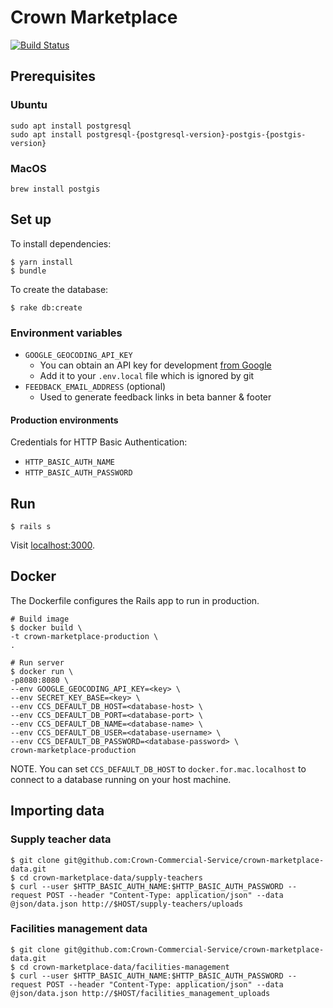 # Crown Marketplace

[![Build Status](https://travis-ci.org/Crown-Commercial-Service/crown-marketplace.svg?branch=master)](https://travis-ci.org/Crown-Commercial-Service/crown-marketplace)

## Prerequisites

### Ubuntu

```
sudo apt install postgresql
sudo apt install postgresql-{postgresql-version}-postgis-{postgis-version}
```

### MacOS

```
brew install postgis
```

## Set up

To install dependencies:

    $ yarn install
    $ bundle

To create the database:

    $ rake db:create

### Environment variables

* `GOOGLE_GEOCODING_API_KEY`
  * You can obtain an API key for development [from Google][geocoding-key]
  * Add it to your `.env.local` file which is ignored by git
* `FEEDBACK_EMAIL_ADDRESS` (optional)
  * Used to generate feedback links in beta banner & footer

#### Production environments

Credentials for HTTP Basic Authentication:

* `HTTP_BASIC_AUTH_NAME`
* `HTTP_BASIC_AUTH_PASSWORD`

## Run

    $ rails s

Visit [localhost:3000](http://localhost:3000).

## Docker

The Dockerfile configures the Rails app to run in production.

    # Build image
    $ docker build \
    -t crown-marketplace-production \
    .

    # Run server
    $ docker run \
    -p8080:8080 \
    --env GOOGLE_GEOCODING_API_KEY=<key> \
    --env SECRET_KEY_BASE=<key> \
    --env CCS_DEFAULT_DB_HOST=<database-host> \
    --env CCS_DEFAULT_DB_PORT=<database-port> \
    --env CCS_DEFAULT_DB_NAME=<database-name> \
    --env CCS_DEFAULT_DB_USER=<database-username> \
    --env CCS_DEFAULT_DB_PASSWORD=<database-password> \
    crown-marketplace-production

NOTE. You can set `CCS_DEFAULT_DB_HOST` to `docker.for.mac.localhost` to connect to a database running on your host machine.

## Importing data

### Supply teacher data

```
$ git clone git@github.com:Crown-Commercial-Service/crown-marketplace-data.git
$ cd crown-marketplace-data/supply-teachers
$ curl --user $HTTP_BASIC_AUTH_NAME:$HTTP_BASIC_AUTH_PASSWORD --request POST --header "Content-Type: application/json" --data @json/data.json http://$HOST/supply-teachers/uploads
```
### Facilities management data

```
$ git clone git@github.com:Crown-Commercial-Service/crown-marketplace-data.git
$ cd crown-marketplace-data/facilities-management
$ curl --user $HTTP_BASIC_AUTH_NAME:$HTTP_BASIC_AUTH_PASSWORD --request POST --header "Content-Type: application/json" --data @json/data.json http://$HOST/facilities_management_uploads
```

[geocoding-key]: https://console.developers.google.com/flows/enableapi?apiid=geocoding_backend&keyType=SERVER_SIDE
